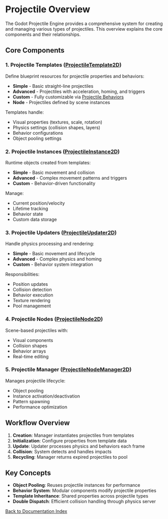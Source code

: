 # Projectile Overview
The Godot Projectile Engine provides a comprehensive system for creating and managing various types of projectiles. This overview explains the core components and their relationships.

## Core Components

### 1. Projectile Templates ([ProjectileTemplate2D](projectile_template.md))
Define blueprint resources for projectile properties and behaviors:
- **Simple** - Basic straight-line projectiles
- **Advanced** - Projectiles with acceleration, homing, and triggers  
- **Custom** - Fully customizable via [Projectile Behaviors](projectile_behaviors_overview.md)
- **Node** - Projectiles defined by scene instances

Templates handle:
- Visual properties (textures, scale, rotation)
- Physics settings (collision shapes, layers)
- Behavior configurations
- Object pooling settings

### 2. Projectile Instances ([ProjectileInstance2D](projectile_instance.md))
Runtime objects created from templates:
- **Simple** - Basic movement and collision
- **Advanced** - Complex movement patterns and triggers
- **Custom** - Behavior-driven functionality

Manage:
- Current position/velocity
- Lifetime tracking
- Behavior state
- Custom data storage

### 3. Projectile Updaters ([ProjectileUpdater2D](projectile_updater.md))
Handle physics processing and rendering:
- **Simple** - Basic movement and lifecycle
- **Advanced** - Complex physics and homing
- **Custom** - Behavior system integration

Responsibilities:
- Position updates
- Collision detection
- Behavior execution
- Texture rendering
- Pool management

### 4. Projectile Nodes ([ProjectileNode2D](projectile_node_2d.md))
Scene-based projectiles with:
- Visual components
- Collision shapes  
- Behavior arrays
- Real-time editing

### 5. Projectile Manager ([ProjectileNodeManager2D](projectile_node_manager.md))
Manages projectile lifecycle:
- Object pooling
- Instance activation/deactivation
- Pattern spawning
- Performance optimization

## Workflow Overview
1. **Creation**: Manager instantiates projectiles from templates
2. **Initialization**: Configure properties from template data
3. **Update**: Updater processes physics and behaviors each frame
4. **Collision**: System detects and handles impacts
5. **Recycling**: Manager returns expired projectiles to pool

## Key Concepts
- **Object Pooling**: Reuses projectile instances for performance
- **Behavior System**: Modular components modify projectile properties
- **Template Inheritance**: Shared properties across projectile types
- **Double Dispatch**: Efficient collision handling through physics server

[Back to Documentation Index](_sidebar.md)
